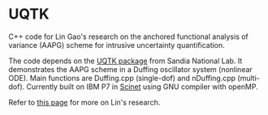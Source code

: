 # UQTK

C++ code for Lin Gao's research on the anchored functional analysis of variance (AAPG) scheme for intrusive uncertainty quantification. 

The code depends on the [UQTK package](http://www.sandia.gov/UQToolkit/) from Sandia National Lab. It demonstrates the AAPG scheme in  a Duffing oscillator system (nonlinear ODE). Main functions are Duffing.cpp (single-dof) and nDuffing.cpp (multi-dof). Currently built on IBM P7 in [Scinet](https://www.scinethpc.ca/) using GNU compiler with openMP. 

Refer to [this page](https://gauss1986.github.io/pages/research.html) for more on Lin's research. 
